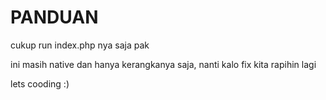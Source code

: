 # PANDUAN 

cukup run index.php nya saja pak



ini masih native dan hanya kerangkanya saja, nanti kalo fix kita rapihin lagi 


lets cooding :)

